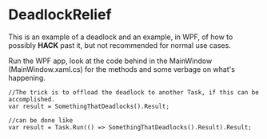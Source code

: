 # DeadlockRelief
This is an example of a deadlock and an example, in WPF, of how to possibly **HACK** past it, but not recommended for normal use cases.

Run the WPF app, look at the code behind in the MainWindow (MainWindow.xaml.cs) for the methods and some verbage on what's happening.

    //The trick is to offload the deadlock to another Task, if this can be accomplished.
    var result = SomethingThatDeadlocks().Result;

    //can be done like
    var result = Task.Run(() => SomethingThatDeadlocks().Result).Result;
